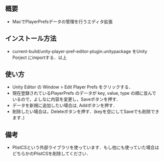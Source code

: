 ## 概要
- MacでPlayerPrefsデータの管理を行うエディタ拡張

## インストール方法
- current-build/unity-player-pref-editor-plugin.unitypackage をUnity Porject にimportする．以上

## 使い方
- Unity Editor の Window > Edit Player Prefs をクリックする．
- 現在登録されているPlayerPrefs のデータが key, value, type の順に並んでいるので，よしなに内容を変更し，Saveボタンを押す．
- データを新規に追加したい場合は, Addボタンを押す．
- 削除したい場合は，Deleteボタンを押す．(keyを空にしてSaveでも削除できます．)

## 備考
- PlistCSという外部ライブラリを使っています．もし他にも使っていた場合はどちらかのPlistCSを削除してください．

